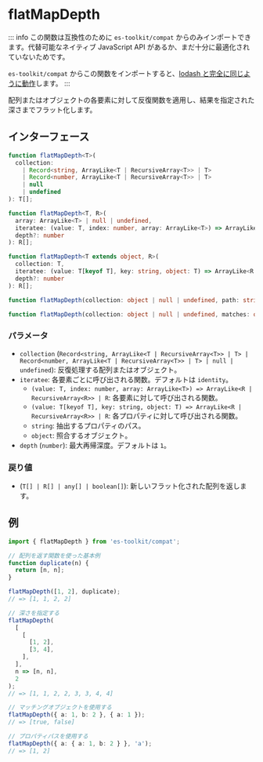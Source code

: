 # flatMapDepth

::: info
この関数は互換性のために `es-toolkit/compat` からのみインポートできます。代替可能なネイティブ JavaScript API があるか、まだ十分に最適化されていないためです。

`es-toolkit/compat` からこの関数をインポートすると、[lodash と完全に同じように動作](../../../compatibility.md)します。
:::

配列またはオブジェクトの各要素に対して反復関数を適用し、結果を指定された深さまでフラット化します。

## インターフェース

```typescript
function flatMapDepth<T>(
  collection:
    | Record<string, ArrayLike<T | RecursiveArray<T>> | T>
    | Record<number, ArrayLike<T | RecursiveArray<T>> | T>
    | null
    | undefined
): T[];

function flatMapDepth<T, R>(
  array: ArrayLike<T> | null | undefined,
  iteratee: (value: T, index: number, array: ArrayLike<T>) => ArrayLike<R | RecursiveArray<R>> | R,
  depth?: number
): R[];

function flatMapDepth<T extends object, R>(
  collection: T,
  iteratee: (value: T[keyof T], key: string, object: T) => ArrayLike<R | RecursiveArray<R>> | R,
  depth?: number
): R[];

function flatMapDepth(collection: object | null | undefined, path: string, depth?: number): any[];

function flatMapDepth(collection: object | null | undefined, matches: object, depth?: number): boolean[];
```

### パラメータ

- `collection` (`Record<string, ArrayLike<T | RecursiveArray<T>> | T> | Record<number, ArrayLike<T | RecursiveArray<T>> | T> | null | undefined`): 反復処理する配列またはオブジェクト。
- `iteratee`: 各要素ごとに呼び出される関数。デフォルトは `identity`。
  - `(value: T, index: number, array: ArrayLike<T>) => ArrayLike<R | RecursiveArray<R>> | R`: 各要素に対して呼び出される関数。
  - `(value: T[keyof T], key: string, object: T) => ArrayLike<R | RecursiveArray<R>> | R`: 各プロパティに対して呼び出される関数。
  - `string`: 抽出するプロパティのパス。
  - `object`: 照合するオブジェクト。
- `depth` (`number`): 最大再帰深度。デフォルトは `1`。

### 戻り値

- (`T[] | R[] | any[] | boolean[]`): 新しいフラット化された配列を返します。

## 例

```typescript
import { flatMapDepth } from 'es-toolkit/compat';

// 配列を返す関数を使った基本例
function duplicate(n) {
  return [n, n];
}

flatMapDepth([1, 2], duplicate);
// => [1, 1, 2, 2]

// 深さを指定する
flatMapDepth(
  [
    [
      [1, 2],
      [3, 4],
    ],
  ],
  n => [n, n],
  2
);
// => [1, 1, 2, 2, 3, 3, 4, 4]

// マッチングオブジェクトを使用する
flatMapDepth({ a: 1, b: 2 }, { a: 1 });
// => [true, false]

// プロパティパスを使用する
flatMapDepth({ a: { a: 1, b: 2 } }, 'a');
// => [1, 2]
```
